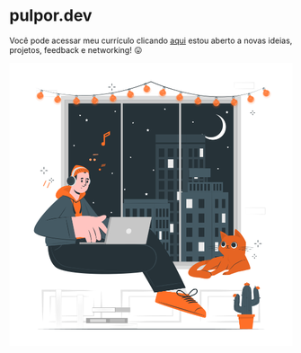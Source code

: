 # pulpor.dev

Você pode acessar meu currículo clicando <a href="https://pulpor.github.io/pulpor.dev">aqui</a>
estou aberto a novas ideias, projetos, feedback e networking! 😛

<img src="animacao.svg">
